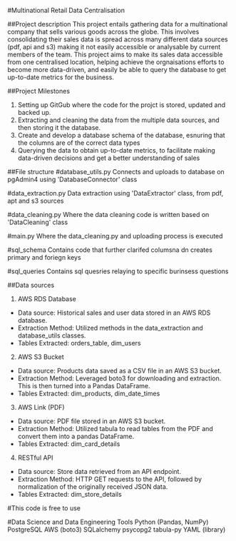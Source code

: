 

#Multinational Retail Data Centralisation

##Project description
This project entails gathering data for a multinational company that sells various goods across the globe. This involves consolidating their sales data is spread across many different data sources (pdf, api and s3) making it not easily accessible or analysable by current members of the team. This project aims to make its sales data accessible from one centralised location, helping achieve the orgnaisations efforts to become more data-driven, and easily be able to query the database to get up-to-date metrics for the business.

##Project Milestones
1. Setting up GitGub where the code for the projct is stored, updated and backed up.
2. Extracting and cleaning the data from the multiple data sources, and then storing it the database.
3. Create and develop a database schema of the database, esnuring that the columns are of the correct data types
4. Querying the data to obtain up-to-date metrics, to facilitate making data-driven decisions and get a better understanding of sales

##File structure 
#database_utils.py
Connects and uploads to database on pgAdmin4 using 'DatabaseConnector' class

#data_extraction.py
Data extraction using 'DataExtractor' class, from pdf, apt and s3 sources

#data_cleaning.py
Where the data cleaning code is written based on 'DataCleaning' class

#main.py
Where the data_cleaning.py and uploading process is executed

#sql_schema
Contains code that further clarifed columsna dn creates primary and foriegn keys 

#sql_queries
Contains sql quesries relaying to specific burinsess questions 

##Data sources

1. AWS RDS Database
- Data source: Historical sales and user data stored in an AWS RDS database.
- Extraction Method: Utilized methods in the data_extraction and database_utils classes.
- Tables Extracted: orders_table, dim_users
2. AWS S3 Bucket
- Data source: Products data saved as a CSV file in an AWS S3 bucket.
- Extraction Method: Leveraged boto3 for downloading and extraction. This is then turned into a Pandas DataFrame.
- Tables Extracted: dim_products, dim_date_times
3. AWS Link (PDF)
- Data source: PDF file stored in an AWS S3 bucket.
- Extraction Method: Utilized tabula to read tables from the PDF and convert them into a pandas DataFrame.
- Tables Extracted: dim_card_details
4. RESTful API
- Data source: Store data retrieved from an API endpoint.
- Extraction Method: HTTP GET requests to the API, followed by normalization of the originally received JSON data. 
- Tables Extracted: dim_store_details


#This code is free to use 

#Data Science and Data Engineering Tools
Python (Pandas, NumPy)
PostgreSQL
AWS (boto3)
SQLalchemy
psycopg2
tabula-py
YAML (library)